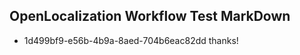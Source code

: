 ## OpenLocalization Workflow Test MarkDown
* 1d499bf9-e56b-4b9a-8aed-704b6eac82dd thanks!

<!--HONumber=Aug16_HO1-->


